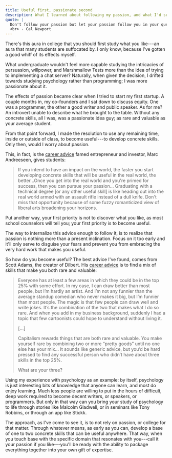```yaml
---
title: Useful first, passionate second
description: What I learned about following my passion, and what I'd suggest you do instead.
quote: | 
  Don't follow your passion but let your passion follow you in your quest to become really good at what you do.
  <br> - Cal Newport
---
```


There's this aura in college that you should first study what you like---an aura that many students are suffocated by. I only know, because I've gotten a good whiff of its effects myself.

What undergraduate wouldn't feel more capable studying the intricacies of persuasion, willpower, and Marshmallow Tests more than the idea of trying to implementing a chat server? Naturally, when given the decision, I drifted towards studying psychology rather than programming; I was more passionate about it.

The effects of passion became clear when I tried to start my first startup. A couple months in, my co-founders and I sat down to discuss equity. One was a programmer, the other a good writer and public speaker. As for me? An introvert unable to describe what he brought to the table. Without any concrete skills, all I was, was a passionate idea guy; as rare and valuable as your average student.

From that point forward, I made the resolution to use any remaining time, inside or outside of class, to become useful---to develop concrete skills. Only then, would I worry about passion.

This, in fact, is the [career advice](https://pmarchive.com/guide_to_career_planning_part2.html) famed entrepreneur and investor, Marc Andreeseen, gives students:

>If you intend to have an impact on the world, the faster you start developing concrete skills that will be useful in the real world, the better...Once you get into the real world and you're primed for success, then you can pursue your passion... Graduating with a technical degree [or any other useful skill] is like heading out into the real world armed with an assault rifle instead of a dull knife. Don't miss that opportunity because of some fuzzy romanticized view of liberal arts broadening your horizons.

Put another way, your first priority is not to discover what you like, as most school counselors will tell you; your first priority is to become useful.

The way to internalize this advice enough to follow it, is to realize that passion is nothing more than a present inclination. Focus on it too early and it'll only serve to disguise your fears and prevent you from embracing the very hard work that makes you useful.

So how do you become useful? The best advice I've found, comes from Scott Adams, the creator of Dilbert. His [career advice](https://dilbertblog.typepad.com/the_dilbert_blog/2007/07/career-advice.html) is to find a mix of skills that make you both rare and valuable:

> Everyone has at least a few areas in which they could be in the top 25% with some effort. In my case, I can draw better than most people, but I’m hardly an artist. And I’m not any funnier than the average standup comedian who never makes it big, but I’m funnier than most people. The magic is that few people can draw well and write jokes. It’s the combination of the two that makes what I do so rare. And when you add in my business background, suddenly I had a topic that few cartoonists could hope to understand without living it.
> 
> [...]
> 
> Capitalism rewards things that are both rare and valuable. You make yourself rare by combining two or more “pretty goods” until no one else has your mix... It sounds like generic advice, but you’d be hard pressed to find any successful person who didn’t have about three skills in the top 25%.
> 
> What are your three?

Using my experience with psychology as an example: by itself, psychology is just interesting bits of knowledge that anyone can learn, and most do enjoy learning. Much less people are willing to put in the hours of difficult, deep work required to become decent writers, or speakers, or programmers. But only in that way can you bring your study of psychology to life through stories like Malcolm Gladwell, or in seminars like Tony Robbins, or through an app like Stickk.

The approach, as I've come to see it, is to not rely on passion, or college for that matter. Through whatever means, as early as you can, develop a base of one to two concrete skills that can be useful anywhere. That way, when you touch base with the specific domain that resonates with you---call it your passion if you like---you'll be ready with the ability to package everything together into your own gift of expertise.
